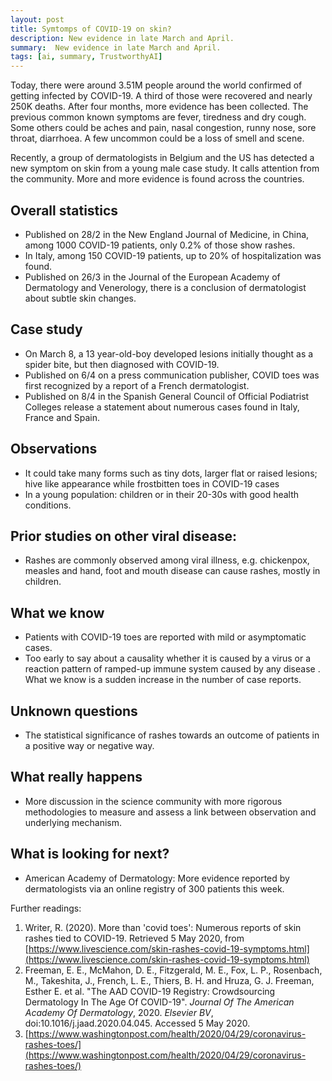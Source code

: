 ```yaml
---
layout: post
title: Symtomps of COVID-19 on skin?  
description: New evidence in late March and April.
summary:  New evidence in late March and April.
tags: [ai, summary, TrustworthyAI]
---
```


Today, there were around 3.51M people around the world confirmed of getting infected by COVID-19. A third of those were recovered and nearly 250K deaths. After four months, more evidence has been collected. The previous common known symptoms are fever, tiredness and dry cough. Some others could be aches and pain, nasal congestion, runny nose, sore throat, diarrhoea. A few uncommon could be a loss of smell and scene. 

Recently, a group of dermatologists in Belgium and the US has detected a new symptom on skin from a young male case study. It calls attention from the community. More and more evidence is found across the countries.


## Overall statistics



*   Published on 28/2 in the New England Journal of Medicine, in China, among 1000 COVID-19 patients, only 0.2% of those show rashes.
*   In Italy, among 150 COVID-19 patients, up to 20% of hospitalization was found.
*   Published on 26/3 in the Journal of the European Academy of Dermatology and Venerology, there is a conclusion of dermatologist about subtle skin changes.


## Case study



*   On March 8, a 13 year-old-boy developed lesions initially thought as a spider bite, but then diagnosed with COVID-19.
*   Published on 6/4 on a press communication publisher, COVID toes was first recognized by a report of a French dermatologist.
*   Published on 8/4 in the Spanish General Council of Official Podiatrist Colleges release a statement about numerous cases found in Italy, France and Spain.


## Observations



*   It could take many forms such as tiny dots, larger flat or raised lesions; hive like appearance while frostbitten toes in COVID-19 cases
*   In a young population: children or in their 20-30s with good health conditions.


## Prior studies on other viral disease:



*   Rashes are commonly observed among viral illness, e.g. chickenpox, measles and hand, foot and mouth disease can cause rashes, mostly in children.


## What we know



*   Patients with COVID-19 toes are reported with mild or asymptomatic cases.
*   Too early to say about a causality whether it is caused by a virus or a reaction pattern of ramped-up immune system caused by any disease . What we know is a sudden increase in the number of case reports.


## Unknown questions



*   The statistical significance of rashes towards an outcome of patients in a positive way or negative way. 


## What really happens



*   More discussion in the science community with more rigorous methodologies to measure and assess a link between observation and underlying mechanism.


## What is looking for next?



*   American Academy of Dermatology: More evidence reported by dermatologists via an online registry of 300 patients this week.

Further readings:



1. Writer, R. (2020). More than 'covid toes': Numerous reports of skin rashes tied to COVID-19. Retrieved 5 May 2020, from [https://www.livescience.com/skin-rashes-covid-19-symptoms.html](https://www.livescience.com/skin-rashes-covid-19-symptoms.html)
2. Freeman, E. E., McMahon, D. E., Fitzgerald, M. E., Fox, L. P., Rosenbach, M., Takeshita, J., French, L. E., Thiers, B. H. and Hruza, G. J. Freeman, Esther E. et al. "The AAD COVID-19 Registry: Crowdsourcing Dermatology In The Age Of COVID-19". _Journal Of The American Academy Of Dermatology_, 2020. _Elsevier BV_, doi:10.1016/j.jaad.2020.04.045. Accessed 5 May 2020.
3. [https://www.washingtonpost.com/health/2020/04/29/coronavirus-rashes-toes/](https://www.washingtonpost.com/health/2020/04/29/coronavirus-rashes-toes/)
